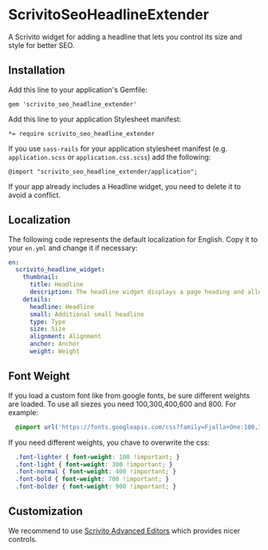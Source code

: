 # ScrivitoSeoHeadlineExtender

A Scrivito widget for adding a headline that lets you control its size and style for better SEO.

## Installation

Add this line to your application's Gemfile:

    gem 'scrivito_seo_headline_extender'

Add this line to your application Stylesheet manifest:

    *= require scrivito_seo_headline_extender

If you use `sass-rails` for your application stylesheet manifest (e.g. `application.scss` or `application.css.scss`) add the following:

    @import "scrivito_seo_headline_extender/application";

If your app already includes a Headline widget, you need to delete it to avoid a conflict.

## Localization

The following code represents the default localization for English. Copy it to your `en.yml` and change it if necessary:

```yaml
en:
  scrivito_headline_widget:
    thumbnail:
      title: Headline
      description: The headline widget displays a page heading and allows to set an anchor. Also has some options for SEO
    details:
      headline: Headline
      small: Additional small headline
      type: Type
      size: Size
      alignment: Alignment
      anchor: Anchor
      weight: Weight
```

## Font Weight

If you load a custom font like from google fonts, be sure different weights are loaded. To use all siezes you need 100,300,400,600 and 800.
For example:

```css
  @import url('https://fonts.googleapis.com/css?family=Fjalla+One:100,300,400,600,800');
```

If you need different weights, you chave to overwrite the css:

```css
  .font-lighter { font-weight: 100 !important; }
  .font-light { font-weight: 300 !important; }
  .font-normal { font-weight: 400 !important; }
  .font-bold { font-weight: 700 !important; }
  .font-bolder { font-weight: 900 !important; }
```

## Customization

We recommend to use [Scrivito Advanced Editors](https://github.com/Scrivito/scrivito_advanced_editors) which provides nicer controls.
